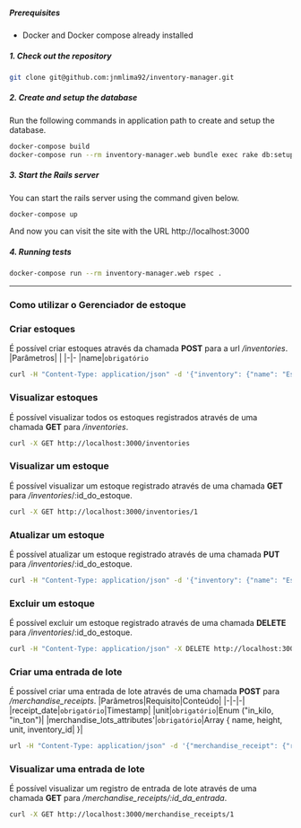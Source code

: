 ##### Prerequisites
- Docker and Docker compose already installed

##### 1. Check out the repository

```bash
git clone git@github.com:jnmlima92/inventory-manager.git
```

##### 2. Create and setup the database

Run the following commands in application path to create and setup the database.

```bash
docker-compose build
docker-compose run --rm inventory-manager.web bundle exec rake db:setup
```

##### 3. Start the Rails server

You can start the rails server using the command given below.

```bash
docker-compose up
```

And now you can visit the site with the URL http://localhost:3000

##### 4. Running tests

```bash
docker-compose run --rm inventory-manager.web rspec .
```


------------------
### Como utilizar o Gerenciador de estoque

### Criar estoques
É possível criar estoques através da chamada **POST** para a url _/inventories_.
|Parâmetros| |
|-|-
|name|`obrigatório`
```bash
curl -H "Content-Type: application/json" -d '{"inventory": {"name": "Estoque 01254"}}' -X POST http://localhost:3000/inventories
```
### Visualizar estoques
É possível visualizar todos os estoques registrados através de uma chamada **GET** para _/inventories_.
```bash
curl -X GET http://localhost:3000/inventories
```
### Visualizar um estoque
É possível visualizar um estoque registrado através de uma chamada **GET** para _/inventories_/:id_do_estoque.
```bash
curl -X GET http://localhost:3000/inventories/1
```
### Atualizar um estoque
É possível atualizar um estoque registrado através de uma chamada **PUT** para _/inventories_/:id_do_estoque.
```bash
curl -H "Content-Type: application/json" -d '{"inventory": {"name": "Estoque 54123"}}' -X PUT http://localhost:3000/inventories/1
```
### Excluir um estoque
É possível excluir um estoque registrado através de uma chamada **DELETE** para _/inventories_/:id_do_estoque.
```bash
curl -H "Content-Type: application/json" -X DELETE http://localhost:3000/inventories/1
```

### Criar uma entrada de lote
É possível criar uma entrada de lote através de uma chamada **POST** para _/merchandise_receipts_.
|Parâmetros|Requisito|Conteúdo|
|-|-|-|
|receipt_date|`obrigatório`|Timestamp|
|unit|`obrigatório`|Enum ("in_kilo, "in_ton")|
|merchandise_lots_attributes'|`obrigatório`|Array { name, height, unit, inventory_id| }|
```bash
url -H "Content-Type: application/json" -d '{"merchandise_receipt": {"receipt_date": "2022-03-09 22:12:25 -0300", "unit": "in_ton", "merchandise_lots_attributes": [{"name": "teste 1", "height": "15.2", "unit": "in_kilo", "inventory_id": "2"}]}}' -X POST http://localhost:3000/merchandise_receipts
```

### Visualizar uma entrada de lote
É possível visualizar um registro de entrada de lote através de uma chamada **GET** para _/merchandise_receipts/:id_da_entrada_.

```bash
curl -X GET http://localhost:3000/merchandise_receipts/1
```
